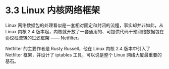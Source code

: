 # 3.3 Linux 内核网络框架

Linux 网络数据包的处理看似是一套相对固定和封闭的流程，事实却并非如此，从 Linux 内核 2.4 版本起，内核就开放了一套通用的、可提供代码干预网络数据包在协议栈流转的过滤框架 —— Netfilter。

Netfilter 的主要作者是 Rusty Russell，他在 Linux 内核 2.4 版本中引入了 Netfilter 框架，并设计了 iptables 工具，可以说是整个 Linux 网络大厦最重要的基石。